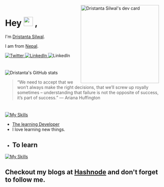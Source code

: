   <a href="https://app.daily.dev/Dristanta" target="_blank">
    <img
      alt="Dristanta Silwal's dev card"
      width="256"
      align="right"
      src="https://api.daily.dev/devcards/5e5335e7feec40689a3920acf998971d.png?r=7ec"
    />
  </a>


# Hey  <img alt="wave" src="https://github.com/TheDudeThatCode/TheDudeThatCode/raw/master/Assets/Hi.gif" width="30"/> ,


I'm [Dristanta Silwal](https://dristantasilwal.com.np).

I am from [Nepal](https://en.wikipedia.org/wiki/Nepal).
<div align="left">
  <a href="https://twitter.com/DristantaSilwal">
    <img
      src="https://img.shields.io/twitter/follow/DristantaSilwal?label=Twitter&logo=twitter&style=flat-square&color=00acee&logoColor=ffffff"
      alt="Twitter"
    />
  </a>
  <a href="https://www.linkedin.com/in/dristantasilwal/">
    <img
      src="https://img.shields.io/static/v1?logo=linkedin&style=flat-square&color=0072b1&label=LinkedIn&message=32"
      alt="LinkedIn"
    />
  </a>
    <a>
    <img
      src="https://komarev.com/ghpvc/?username=dristanta-silwal"
      alt="LinkedIn"
    />
  </a>
</div>

#

![Dristanta's GitHub stats](https://github-readme-stats.vercel.app/api?username=dristanta-silwal&show_icons=true&theme=radical&border_color=d8387c)

> “We need to accept that we won’t always make the right decisions, that we’ll screw up royally sometimes – understanding that failure is not the opposite of success, it’s part of success.” — Ariana Huffington

#

[![My Skills](https://skillicons.dev/icons?i=html,css,js,bash,blender,bootstrap,c,cloudflare,codepen,discord,figma,git,github,idea,linkedin,linux,md,mysql,netlify,nodejs,ps,powershell,py,react,regex,stackoverflow,vscode,wordpress&perline=14)](https://skillicons.dev)

- [The learning Developer](https://dristantasilwal.com.np)
- I love learning new things.
- ## To learn
[![My Skills](https://skillicons.dev/icons?i=aws,flutter,angular,autocad,azure,dart,bots,docker,flutter,pytorch,qt,r,rails,swift&perline=14)](https://skillicons.dev)

## Checkout my blogs at [Hashnode](https://dristantasilwal.hashnode.dev/) and don't forget to follow me.
